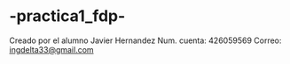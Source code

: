 # -practica1_fdp-
Creado por el alumno Javier Hernandez
Num. cuenta: 426059569
Correo: ingdelta33@gmail.com
